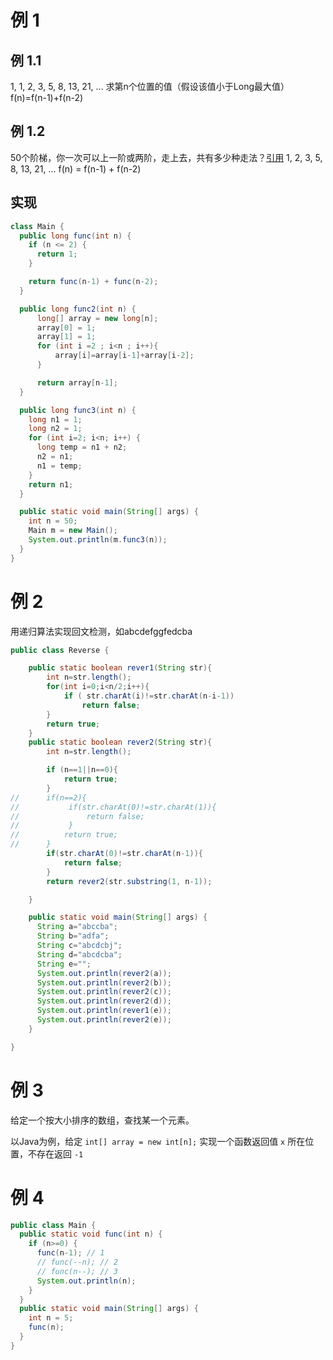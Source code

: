 # 例 1
## 例 1.1
1, 1, 2, 3, 5, 8, 13, 21, ... 求第n个位置的值（假设该值小于Long最大值）
f(n)=f(n-1)+f(n-2)

## 例 1.2
50个阶梯，你一次可以上一阶或两阶，走上去，共有多少种走法？[引用](http://www.2cto.com/kf/201503/383936.html)
1, 2, 3, 5, 8, 13, 21, ...
f(n) = f(n-1) + f(n-2)

## 实现

```Java
class Main {
  public long func(int n) {
    if (n <= 2) {
      return 1;
    }

    return func(n-1) + func(n-2);
  }

  public long func2(int n) {
	  long[] array = new long[n];
	  array[0] = 1;
	  array[1] = 1;
	  for (int i =2 ; i<n ; i++){
		  array[i]=array[i-1]+array[i-2];
	  }

	  return array[n-1];
  }

  public long func3(int n) {
    long n1 = 1;
    long n2 = 1;
    for (int i=2; i<n; i++) {
      long temp = n1 + n2;
      n2 = n1;
      n1 = temp;
    }
    return n1;
  }

  public static void main(String[] args) {
    int n = 50;
    Main m = new Main();
    System.out.println(m.func3(n));
  }
}

```

# 例 2
用递归算法实现回文检测，如abcdefggfedcba
```Java
public class Reverse {

	public static boolean rever1(String str){
		int n=str.length();
		for(int i=0;i<n/2;i++){
			if ( str.charAt(i)!=str.charAt(n-i-1))
				return false;
		}
		return true;
	}
	public static boolean rever2(String str){
		int n=str.length();

		if (n==1||n==0){
			return true;
		}
//		if(n==2){
//			 if(str.charAt(0)!=str.charAt(1)){
//				 return false;
//			 }
//			return true;
//		}
		if(str.charAt(0)!=str.charAt(n-1)){
			return false;
		}
		return rever2(str.substring(1, n-1));

	}

	public static void main(String[] args) {
      String a="abccba";
      String b="adfa";
      String c="abcdcbj";
      String d="abcdcba";
      String e="";
      System.out.println(rever2(a));
      System.out.println(rever2(b));
      System.out.println(rever2(c));
      System.out.println(rever2(d));
      System.out.println(rever1(e));
      System.out.println(rever2(e));
	}

}
```


# 例 3
给定一个按大小排序的数组，查找某一个元素。

以Java为例，给定 `int[] array = new int[n];` 实现一个函数返回值 `x` 所在位置，不存在返回 `-1`

# 例 4
```Java
public class Main {
  public static void func(int n) {
    if (n>=0) {
      func(n-1); // 1
      // func(--n); // 2
      // func(n--); // 3
      System.out.println(n);
    }
  }
  public static void main(String[] args) {
    int n = 5;
    func(n);
  }
}
```
